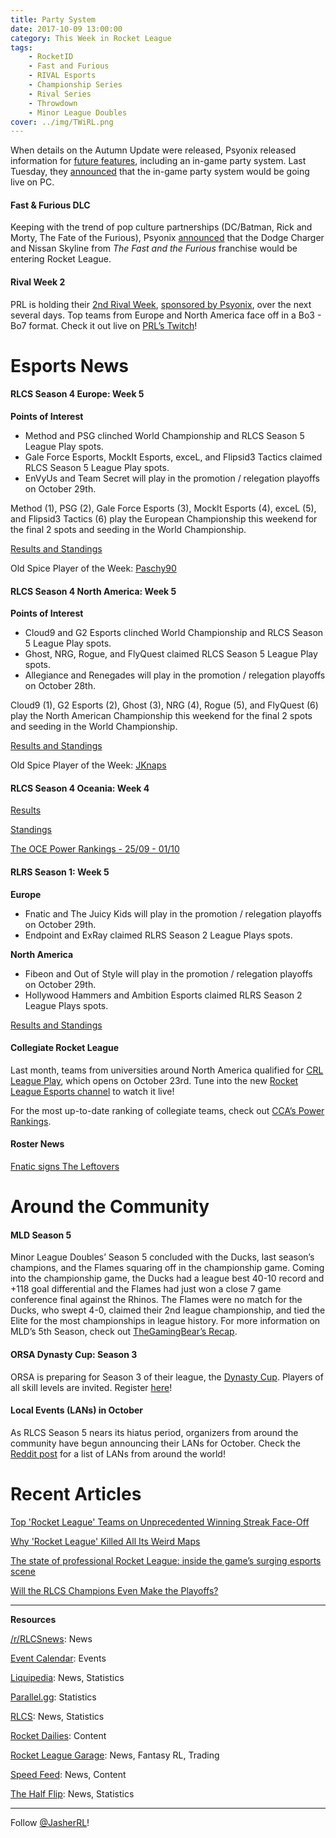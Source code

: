 ```yaml
---
title: Party System
date: 2017-10-09 13:00:00
category: This Week in Rocket League
tags:
    - RocketID
    - Fast and Furious
    - RIVAL Esports
    - Championship Series
    - Rival Series
    - Throwdown
    - Minor League Doubles
cover: ../img/TWiRL.png
---
```


When details on the Autumn Update were released, Psyonix released information for [future features](https://nm.reddit.com/r/RocketLeague/comments/6zvik7/whats_coming_after_the_autumn_update/), including an in-game party system. Last Tuesday, they [announced](https://www.rocketleague.com/news/psynet-party-system-test-steam/) that the in-game party system would be going live on PC.

#### Fast & Furious DLC

Keeping with the trend of pop culture partnerships (DC/Batman, Rick and Morty, The Fate of the Furious), Psyonix [announced](https://www.rocketleague.com/news/fast-and-furious-dlc-charger-skyline/) that the Dodge Charger and Nissan Skyline from _The Fast and the Furious_ franchise would be entering Rocket League.

#### Rival Week 2

PRL is holding their [2nd Rival Week](https://www.reddit.com/r/RocketLeague/comments/74cabi/psyonixsponsored_community_event_prls_rival_week/), [sponsored by Psyonix](https://www.rocketleague.com/news/psyonix-sponsored-community-events/), over the next several days. Top teams from Europe and North America face off in a Bo3 - Bo7 format. Check it out live on [PRL’s Twitch](https://twitch.tv/ProRivalry)!

# Esports News

#### RLCS Season 4 Europe: Week 5

**Points of Interest**

-   Method and PSG clinched World Championship and RLCS Season 5 League Play spots.
-   Gale Force Esports, MockIt Esports, exceL, and Flipsid3 Tactics claimed RLCS Season 5 League Play spots.
-   EnVyUs and Team Secret will play in the promotion / relegation playoffs on October 29th.

Method (1), PSG (2), Gale Force Esports (3), MockIt Esports (4), exceL (5), and Flipsid3 Tactics (6) play the European Championship this weekend for the final 2 spots and seeding in the World Championship.

[Results and Standings](https://www.reddit.com/r/RocketLeague/comments/751jbz/rlcs_s4_eu_league_play_week_5/)

Old Spice Player of the Week: [Paschy90](https://twitter.com/RLCS/status/917132984611831808)

#### RLCS Season 4 North America: Week 5

**Points of Interest**

-   Cloud9 and G2 Esports clinched World Championship and RLCS Season 5 League Play spots.
-   Ghost, NRG, Rogue, and FlyQuest claimed RLCS Season 5 League Play spots.
-   Allegiance and Renegades will play in the promotion / relegation playoffs on October 28th.

Cloud9 (1), G2 Esports (2), Ghost (3), NRG (4), Rogue (5), and FlyQuest (6) play the North American Championship this weekend for the final 2 spots and seeding in the World Championship.

[Results and Standings](https://www.reddit.com/r/RocketLeague/comments/74vmi9/rlcs_s4_na_league_play_week_5/)

Old Spice Player of the Week: [JKnaps](https://twitter.com/RLCS/status/916821697369595904)

#### RLCS Season 4 Oceania: Week 4

[Results](https://www.reddit.com/r/RocketLeague/comments/74yble/rlcs_s4_throwdown_oce_league_play_week_4/)

[Standings](http://wiki.teamliquid.net/rocketleague/Rocket_League_Championship_Series/Season_4/Oceania/League_Play)

[The OCE Power Rankings - 25/09 - 01/10](https://www.rocketleagueoce.com/single-post/2017/10/04/The-OCE-Power-Rankings---2509---0110)

#### RLRS Season 1: Week 5

**Europe**

-   Fnatic and The Juicy Kids will play in the promotion / relegation playoffs on October 29th.
-   Endpoint and ExRay claimed RLRS Season 2 League Plays spots.

**North America**

-   Fibeon and Out of Style will play in the promotion / relegation playoffs on October 29th.
-   Hollywood Hammers and Ambition Esports claimed RLRS Season 2 League Plays spots.

[Results and Standings](https://www.reddit.com/r/RocketLeague/comments/74mk0o/rlcs_s4_rlrs_league_play_week_5/)

#### Collegiate Rocket League

Last month, teams from universities around North America qualified for [CRL League Play](https://www.rocketleague.com/news/league-play-begins-for-collegiate-rocket-league/), which opens on October 23rd. Tune into the new [Rocket League Esports channel](https://twitch.tv/rlesports) to watch it live!

For the most up-to-date ranking of collegiate teams, check out [CCA’s Power Rankings](https://rocket-league.com/news/collegiate-rocket-league-conference-power-rankings-1).

#### Roster News

[Fnatic signs The Leftovers](https://twitter.com/FNATIC/status/916302070935949312)

# Around the Community

#### MLD Season 5

Minor League Doubles’ Season 5 concluded with the Ducks, last season’s champions, and the Flames squaring off in the championship game. Coming into the championship game, the Ducks had a league best 40-10 record and +118 goal differential and the Flames had just won a close 7 game conference final against the Rhinos. The Flames were no match for the Ducks, who swept 4-0, claimed their 2nd league championship, and tied the Elite for the most championships in league history. For more information on MLD’s 5th Season, check out [TheGamingBear’s Recap](https://www.mldoubles.com/single-post/2017/10/09/Ducks-dynasty-stays-strong-as-season-5-comes-to-an-end).

#### ORSA Dynasty Cup: Season 3

ORSA is preparing for Season 3 of their league, the [Dynasty Cup](https://www.reddit.com/r/RocketLeague/comments/73ook2/orsa_leagues_are_back_better_and_bigger_than_ever/). Players of all skill levels are invited. Register [here](http://www.rocketsportsassociation.com/index.php/dynasty-cup-season-3-sign-up-sheet/)!

#### Local Events (LANs) in October

As RLCS Season 5 nears its hiatus period, organizers from around the community have begun announcing their LANs for October. Check the [Reddit post](https://www.reddit.com/r/RocketLeague/comments/73ffop/local_events_lans_october_2017/) for a list of LANs from around the world!

# Recent Articles

[Top 'Rocket League' Teams on Unprecedented Winning Streak Face-Off](https://waypoint.vice.com/en_us/article/9k3gxe/top-rocket-league-teams-on-unprecedented-winning-streak-face-off)

[Why 'Rocket League' Killed All Its Weird Maps](https://waypoint.vice.com/en_us/article/wjxyb4/why-rocket-league-killed-all-its-weird-maps?utm_source=wptwitterus)

[The state of professional Rocket League: inside the game’s surging esports scene](http://www.esports-pro.com/articles/games/the-state-of-professional-rocket-league-inside-the-games-surging-esports-sc)

[Will the RLCS Champions Even Make the Playoffs?](https://www.redbull.com/us-en/will-envyus-make-rlcs-playoffs?linkId=43174161)

---

**Resources**

[/r/RLCSnews](https://www.reddit.com/r/RLCSnews/): News

[Event Calendar](https://rocket-league.com/calendar): Events

[Liquipedia](http://wiki.teamliquid.net/rocketleague/Rocket_League_Championship_Series/Season_4): News, Statistics

[Parallel.gg](http://parallel.gg/): Statistics

[RLCS](https://rlcs.gg/): News, Statistics

[Rocket Dailies](https://twitter.com/Rocket_Dailies): Content

[Rocket League Garage](http://rocket-league.com/): News, Fantasy RL, Trading

[Speed Feed](https://www.youtube.com/user/TehLief/featured): News, Content

[The Half Flip](http://thehalfflip.com/): News, Statistics

---

Follow [@JasherRL](https://twitter.com/JasherRL)!
